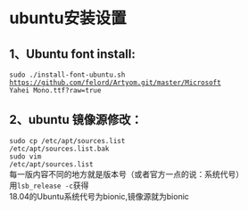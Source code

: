 # ubuntu安装设置
## 1、Ubuntu font install:  
<code>sudo ./install-font-ubuntu.sh https://github.com/felord/Artyom.git/master/Microsoft Yahei Mono.ttf?raw=true
</code>
## 2、ubuntu 镜像源修改：
  <code>sudo cp /etc/apt/sources.list /etc/apt/sources.list.bak</code><br>
<code>sudo vim /etc/apt/sources.list</code><br>
每一版内容不同的地方就是版本号（或者官方一点的说：系统代号）<br>
用<code>lsb_release -c</code>获得<br>
18.04的Ubuntu系统代号为bionic,镜像源就为bionic<br>
  



